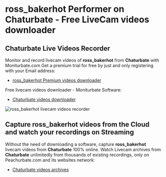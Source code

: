 # ross_bakerhot Performer on Chaturbate - Free LiveCam videos downloader

## Chaturbate Live Videos Recorder

Monitor and record livecam videos of **ross_bakerhot** from **Chaturbate** with Moniturbate.com
Get a premium trial for free by just and only registering with your Email address:
* [ross_bakerhot Premium videos downloader](https://moniturbate.com/request-demo-licence-key.html)

Free livecam videos downloader - Moniturbate Software:
* [Chaturbate videos downloader](https://moniturbate.com/moniturbate-download-software.html)

![ross_bakerhot livecam videos recorder](https://peachurnet.com/templates/moniturbate-software.png)


## Capture ross_bakerhot videos from the Cloud and watch your recordings on Streaming

Without the need of downloading a software, capture **ross_bakerhot** livecam videos from **Chaturbate** 100% online.
Watch Livecam archives from **Chaturbate** unlimitedly from thousands of existing recordings, only on Peachurbate.com and its websites network:
* [Chaturbate videos archives](https://peachurnet.com/)